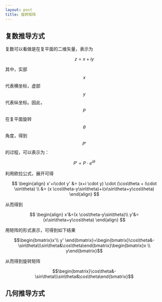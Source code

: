 ```yaml
---
layout: post
title: 旋转矩阵
---
```


## 复数推导方式

复数可以看做是在复平面的二维矢量，表示为<br>

$$
z = x + iy
$$

其中，实部$$x$$代表横坐标，虚部$$y$$代表纵坐标。因此，$$P$$在复平面旋转$$\theta$$角度，得到$$P'$$的过程，可以表示为： 

$$
P' = P \cdot e^{i\theta} 
$$

利用欧拉公式，展开可得<br>

$$
\begin{align}
x'+i\cdot y' &= (x+i \cdot y) \cdot (\cos\theta + i\cdot \sin\theta) \\
&= (x \cos\theta-y\sin\theta)+i(x\sin\theta+y\cos\theta)
\end{align}
$$

从而得到<br>

$$
\begin{align}
x'&=(x \cos\theta-y\sin\theta)\\
y'&=(x\sin\theta+y\cos\theta)
\end{align}
$$

用矩阵的形式表示，可得到如下结果<br>

$$\begin{bmatrix}x'\\ y' \end{bmatrix}=\begin{bmatrix}\cos\theta&-\sin\theta\\\sin\theta&\cos\theta\end{bmatrix}\begin{bmatrix}x \\ y\end{bmatrix}$$

从而得到旋转矩阵<br>

$$\begin{bmatrix}\cos\theta&-\sin\theta\\\sin\theta&\cos\theta\end{bmatrix}$$

## 几何推导方式

